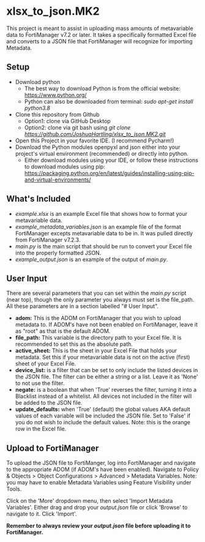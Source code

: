 # xlsx_to_json.MK2
This project is meant to assist in uploading mass amounts of metavariable data to FortiManager v7.2
or later.  It takes a specifically formatted Excel file and converts to a JSON file that FortiManager
will recognize for importing Metadata.


## Setup
* Download python
    * The best way to download Python is from the official website: https://www.python.org/
    * Python can also be downloaded from terminal: *sudo apt-get install python3.8*
* Clone this repository from Github
    * Option1: clone via GitHub Desktop
    * Option2: clone via git bash using *git clone https://github.com/JoshuaHartling/xlsx_to_json.MK2.git*
* Open this Project in your favorite IDE.  (I recommend Pycharm!)
* Download the Python modules openpyxl and json either into your project's
virtual environment (recommended) or directly into python.
    * Either download modules using your IDE, or follow these instructions to download modules using
    pip: https://packaging.python.org/en/latest/guides/installing-using-pip-and-virtual-environments/
    
## What's Included
* *example.xlsx* is an example Excel file that shows how to format your metavariable data.
* *example_metadata_variables.json* is an example file of the format FortiManager excepts metavariable
data to be in.  It was pulled directly from FortiManager v7.2.3.
* *main.py* is the main script that should be run to convert your Excel file into the 
properly formatted JSON.
* *example_output.json* is an example of the output of *main.py*.

## User Input
There are several parameters that you can set within the *main.py* script (near top),
though the only parameter you always must set is the file_path.  All these parameters are in a section
labelled "# User Input".
* **adom:** This is the ADOM on FortiManager that you wish to upload metadata to.  If ADOM's have
not been enabled on FortiManager, leave it as "root" as that is the default ADOM.  
* **file_path:** This variable is the directory path to your Excel file.  It is recommended
to set this as the absolute path.
* **active_sheet:** This is the sheet in your Excel File that holds your metadata.  Set this
if your metavariable data is not on the active (first) sheet of your Excel File.
* **device_list:** is a filter that can be set to only include the listed devices in the JSON file.
The filter can be either a string or a list.  Leave it as 'None' to not use the filter.
* **negate:** is a boolean that when 'True' reverses the filter, turning it into a Blacklist
instead of a whitelist.  All devices not included in the filter will be added to the JSON file.
* **update_defaults:** when 'True' (default) the global values AKA default values of each variable
 will be included the JSON file.  Set to 'False' if you do not wish to include the default values.
 Note: this is the orange row in the Excel file.

## Upload to FortiManager
To upload the JSON file to FortiManger, log into FortiManager and navigate to the appropriate ADOM
(if ADOM's have been enabled).  Navigate to Policy & Objects > Object Configurations > Advanced >
Metadata Variables.  Note: you may have to enable Metadata Variables using Feature Visibility
under Tools.

Click on the 'More' dropdown menu, then select 'Import Metadata Variables'.  Either drag and drop
your *output.json* file or click 'Browse' to navigate to it.  Click 'Import'.

**Remember to always review your *output.json* file before uploading it to FortiManager.**

